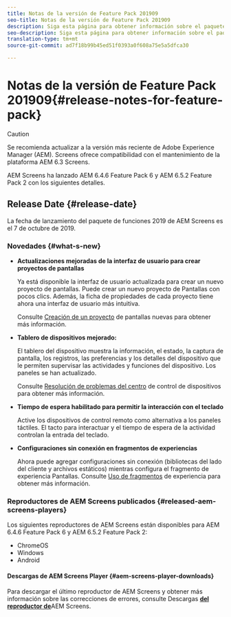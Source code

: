 ```yaml
---
title: Notas de la versión de Feature Pack 201909
seo-title: Notas de la versión de Feature Pack 201909
description: Siga esta página para obtener información sobre el paquete de funciones de AEM Screens 201909 publicado el 31 de julio de 2019.
seo-description: Siga esta página para obtener información sobre el paquete de funciones de AEM Screens 201909 publicado el 7 de octubre de 2019.
translation-type: tm+mt
source-git-commit: ad7f18b99b45ed51f0393a0f608a75e5a5dfca30

---
```



# Notas de la versión de Feature Pack 201909{#release-notes-for-feature-pack}

>[!CAUTION]
>
>Se recomienda actualizar a la versión más reciente de Adobe Experience Manager (AEM). Screens ofrece compatibilidad con el mantenimiento de la plataforma AEM 6.3 Screens.

AEM Screens ha lanzado AEM 6.4.6 Feature Pack 6 y AEM 6.5.2 Feature Pack 2 con los siguientes detalles.

## Release Date {#release-date}

La fecha de lanzamiento del paquete de funciones 2019 de AEM Screens es el 7 de octubre de 2019.

### Novedades {#what-s-new}

* **Actualizaciones mejoradas de la interfaz de usuario para crear proyectos de pantallas**

   Ya está disponible la interfaz de usuario actualizada para crear un nuevo proyecto de pantallas. Puede crear un nuevo proyecto de Pantallas con pocos clics. Además, la ficha de propiedades de cada proyecto tiene ahora una interfaz de usuario más intuitiva.

   Consulte [Creación de un proyecto](creating-a-screens-project.md) de pantallas nuevas para obtener más información.

* **Tablero de dispositivos mejorado:**

   El tablero del dispositivo muestra la información, el estado, la captura de pantalla, los registros, las preferencias y los detalles del dispositivo que le permiten supervisar las actividades y funciones del dispositivo. Los paneles se han actualizado.

   Consulte [Resolución de problemas del centro](monitoring-screens.md) de control de dispositivos para obtener más información.

* **Tiempo de espera habilitado para permitir la interacción con el teclado**

   Active los dispositivos de control remoto como alternativa a los paneles táctiles. El tacto para interactuar y el tiempo de espera de la actividad controlan la entrada del teclado.

* **Configuraciones sin conexión en fragmentos de experiencias**

   Ahora puede agregar configuraciones sin conexión (bibliotecas del lado del cliente y archivos estáticos) mientras configura el fragmento de experiencia Pantallas.
Consulte [Uso de fragmentos](experience-fragments-in-screens.md) de experiencia para obtener más información.

### Reproductores de AEM Screens publicados {#released-aem-screens-players}

Los siguientes reproductores de AEM Screens están disponibles para AEM 6.4.6 Feature Pack 6 y AEM 6.5.2 Feature Pack 2:

* ChromeOS
* Windows
* Android

#### Descargas de AEM Screens Player {#aem-screens-player-downloads}

Para descargar el último reproductor de AEM Screens y obtener más información sobre las correcciones de errores, consulte Descargas [**del reproductor de**](https://download.macromedia.com/screens/)AEM Screens.
